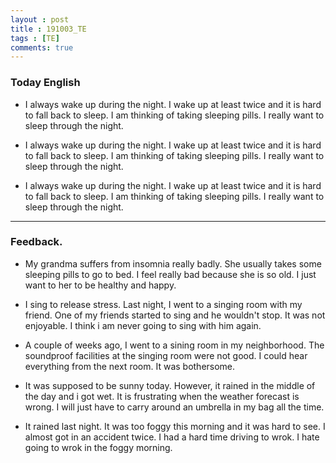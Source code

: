 ```yaml
---
layout : post
title : 191003_TE
tags : [TE]
comments: true
---
```

### Today English
- I always wake up during the night. I wake up at least twice and it is hard to fall back to sleep. I am thinking of taking sleeping pills. I really want to sleep through the night.

- I always wake up during the night. I wake up at least twice and it is hard to fall back to sleep. I am thinking of taking sleeping pills. I really want to sleep through the night.

- I always wake up during the night. I wake up at least twice and it is hard to fall back to sleep. I am thinking of taking sleeping pills. I really want to sleep through the night.

---

### Feedback.
- My grandma suffers from insomnia really badly. She usually takes some sleeping pills to go to bed. I feel really bad because she is so old. I just want to her to be healthy and happy.

- I sing to release stress. Last night, I went to a singing room with my friend. One of my friends started to sing and he wouldn't stop. It was not enjoyable. I think i am never going to sing with him again.

- A couple of weeks ago, I went to a sining room in my neighborhood. The soundproof facilities at the singing room were not good. I could hear everything from the next room. It was bothersome.

- It was supposed to be sunny today. However, it rained in the middle of the day and i got wet. It is frustrating when the weather forecast is wrong. I will just have to carry around an umbrella in my bag all the time.

- It rained last night. It was too foggy this morning and it was hard to see. I almost got in an accident twice. I had a hard time driving to wrok. I hate going to wrok in the foggy morning.

